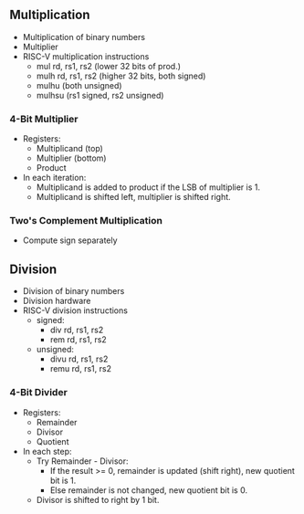## Multiplication
- Multiplication of binary numbers
- Multiplier
- RISC-V multiplication instructions
	- mul rd, rs1, rs2 (lower 32 bits of prod.)
	- mulh rd, rs1, rs2 (higher 32 bits, both signed)
	- mulhu (both unsigned)
	- mulhsu (rs1 signed, rs2 unsigned)

### 4-Bit Multiplier
- Registers:
	- Multiplicand (top)
	- Multiplier (bottom)
	- Product
- In each iteration:
	- Multiplicand is added to product if the LSB of multiplier is 1.
	- Multiplicand is shifted left, multiplier is shifted right.

### Two's Complement Multiplication
- Compute sign separately

## Division
- Division of binary numbers
- Division hardware
- RISC-V division instructions
	- signed:
		- div rd, rs1, rs2
		- rem rd, rs1, rs2
	- unsigned:
		- divu rd, rs1, rs2
		- remu rd, rs1, rs2

### 4-Bit Divider
- Registers:
	- Remainder
	- Divisor
	- Quotient
- In each step:
	- Try Remainder - Divisor:
		- If the result >= 0, remainder is updated (shift right), new quotient bit is 1.
		- Else remainder is not changed, new quotient bit is 0.
	- Divisor is shifted to right by 1 bit.

